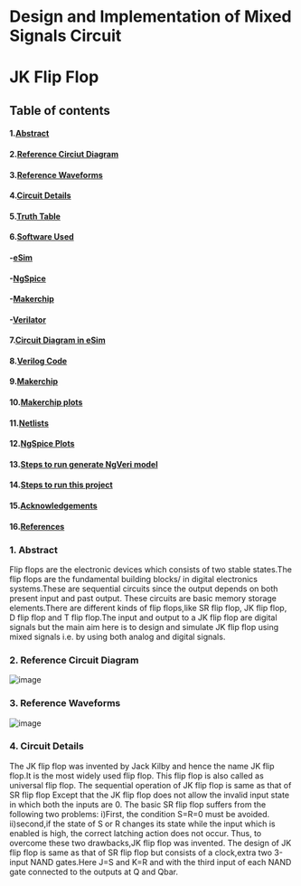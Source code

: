 # Design and Implementation of Mixed Signals Circuit
# JK Flip Flop
## Table of contents
#### 1.[Abstract]()
#### 2.[Reference Circiut Diagram]()
#### 3.[Reference Waveforms]()
#### 4.[Circuit Details]()
#### 5.[Truth Table]()
#### 6.[Software Used]()
  #### -[eSim]()
  #### -[NgSpice]()
  #### -[Makerchip]()
  #### -[Verilator]()
#### 7.[Circuit Diagram in eSim]()
#### 8.[Verilog Code]()
#### 9.[Makerchip]()
#### 10.[Makerchip plots]()
#### 11.[Netlists]()
#### 12.[NgSpice Plots]()
#### 13.[Steps to run generate NgVeri model]()
#### 14.[Steps to run this project]()
#### 15.[Acknowledgements]()
#### 16.[References]()
### 1. Abstract
Flip flops are the electronic devices which consists of two stable states.The flip flops are the fundamental building blocks/ 
in digital electronics systems.These are sequential circuits since the output depends on both present input and past output.
These circuits are basic memory storage elements.There are different kinds of flip flops,like SR flip flop, JK flip flop,
D flip flop and T flip flop.The input and output to a JK flip flop are digital signals but the 
main aim here is to design and simulate JK flip flop using mixed signals i.e. by using both analog and digital signals.  
### 2. Reference Circuit Diagram
![image](https://user-images.githubusercontent.com/96101971/156813610-83332660-f437-45dd-8c2f-720dc85cf4d7.png)
### 3. Reference Waveforms
![image](https://user-images.githubusercontent.com/96101971/156813892-d6778544-87d1-48c4-920d-f2d59fe77bc7.png)
### 4. Circuit Details
The JK flip flop was invented by Jack Kilby and hence the name JK flip flop.It is the most widely used flip flop. This flip
flop is also called as universal flip flop.
The sequential operation of JK flip flop is same as that of SR flip flop Except that the JK flip flop does not allow the invalid
input state in which both the inputs are 0.
The basic SR flip flop suffers from the following two problems:
i)First, the condition S=R=0 must be avoided.
ii)second,if the state of S or R changes its state while the input which is enabled is high, the correct latching action does not occur.
Thus, to overcome these two drawbacks,JK flip flop was invented.
The design of JK flip flop is same as that of SR flip flop but consists of a clock,extra two 3-input NAND gates.Here J=S and K=R 
and with the third input of each NAND gate connected to the outputs at Q and Qbar.
